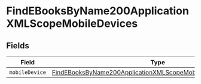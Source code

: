 # FindEBooksByName200ApplicationXMLScopeMobileDevices


## Fields

| Field                                                                                                                                                         | Type                                                                                                                                                          | Required                                                                                                                                                      | Description                                                                                                                                                   |
| ------------------------------------------------------------------------------------------------------------------------------------------------------------- | ------------------------------------------------------------------------------------------------------------------------------------------------------------- | ------------------------------------------------------------------------------------------------------------------------------------------------------------- | ------------------------------------------------------------------------------------------------------------------------------------------------------------- |
| `mobileDevice`                                                                                                                                                | [FindEBooksByName200ApplicationXMLScopeMobileDevicesMobileDevice](../../models/operations/findebooksbyname200applicationxmlscopemobiledevicesmobiledevice.md) | :heavy_minus_sign:                                                                                                                                            | N/A                                                                                                                                                           |